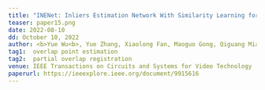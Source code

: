 ```yaml
---
title: "INENet: Inliers Estimation Network With Similarity Learning for Partial Overlapping Registration" 
teaser: paper15.png
date: 2022-08-10
dd: October 10, 2022
author: <b>Yue Wu<b>, Yue Zhang, Xiaolong Fan, Maoguo Gong, Qiguang Miao, Wenping Ma
tag1:  overlap point estimation
tag2:  partial overlap registration
venue: IEEE Transactions on Circuits and Systems for Video Technology
paperurl: https://ieeexplore.ieee.org/document/9915616
---
```

